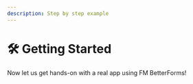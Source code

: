 ```yaml
---
description: Step by step example
---
```


# 🛠️ Getting Started

Now let us get hands-on with a real app using FM BetterForms!
